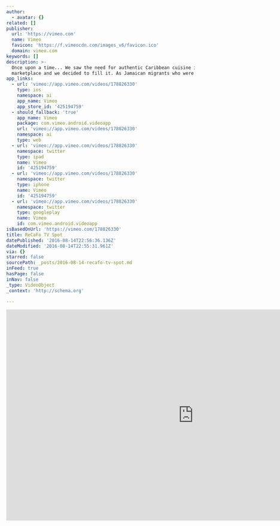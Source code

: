 ```yaml
---
author:
  - avatar: {}
related: []
publisher:
  url: 'https://vimeo.com'
  name: Vimeo
  favicon: 'https://f.vimeocdn.com/images_v6/favicon.ico'
  domain: vimeo.com
keywords: []
description: >-
  Once upon a time... We saw the need for authentic Caribbean cuisine in a niche
  marketplace and we decided to fill it. As Jamaican migrants who were born...
app_links:
  - url: 'vimeo://app.vimeo.com/videos/178826330'
    type: ios
    namespace: ai
    app_name: Vimeo
    app_store_id: '425194759'
  - should_fallback: 'true'
    app_name: Vimeo
    package: com.vimeo.android.videoapp
    url: 'vimeo://app.vimeo.com/videos/178826330'
    namespace: ai
    type: web
  - url: 'vimeo://app.vimeo.com/videos/178826330'
    namespace: twitter
    type: ipad
    name: Vimeo
    id: '425194759'
  - url: 'vimeo://app.vimeo.com/videos/178826330'
    namespace: twitter
    type: iphone
    name: Vimeo
    id: '425194759'
  - url: 'vimeo://app.vimeo.com/videos/178826330'
    namespace: twitter
    type: googleplay
    name: Vimeo
    id: com.vimeo.android.videoapp
isBasedOnUrl: 'https://vimeo.com/178826330'
title: ReCaFo TV Spot
datePublished: '2016-08-14T22:56:36.136Z'
dateModified: '2016-08-14T22:55:31.961Z'
via: {}
starred: false
sourcePath: _posts/2016-08-14-recafo-tv-spot.md
inFeed: true
hasPage: false
inNav: false
_type: VideoObject
_context: 'http://schema.org'

---
```

<iframe src="https://cdn.embedly.com/widgets/media.html?src=https%3A%2F%2Fplayer.vimeo.com%2Fvideo%2F178826330&amp;src_secure=1&amp;url=https%3A%2F%2Fvimeo.com%2F178826330&amp;image=https%3A%2F%2Fvimeo.com%2F178826330%2Fog_image_watermark%2F586559833&amp;key=b7d04c9b404c499eba89ee7072e1c4f7&amp;type=text%2Fhtml&amp;schema=vimeo" width="1000" height="563" scrolling="no" frameborder="0" allowfullscreen="" style=""></iframe>